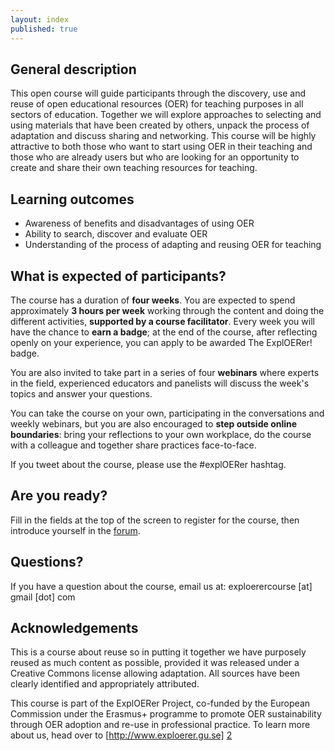 ```yaml
---
layout: index
published: true
---
```


**General description**
-
This open course will guide participants through the discovery, use and reuse of open educational resources (OER) for teaching purposes in all sectors of education. Together we will explore approaches to selecting and using materials that have been created by others, unpack the process of adaptation and discuss sharing and networking. This course will be highly attractive to both those who want to start using OER in their teaching and those who are already users but who are looking for an opportunity to create and share their own teaching resources for teaching.

**Learning outcomes**
-
 - Awareness of benefits and disadvantages of using OER
 - Ability to search, discover and evaluate OER
 - Understanding of the process of adapting and reusing OER for teaching

**What is expected of participants?**
-
The course has a duration of **four weeks**. You are expected to spend approximately **3 hours per week** working through the content and doing the different activities, **supported by a course facilitator**. Every week you will have the chance to **earn a badge**; at the end of the course, after reflecting openly on your experience, you can apply to be awarded The ExplOERer! badge.

You are also invited to take part in a series of four **webinars** where experts in the field, experienced educators and panelists will discuss the week's topics and answer your questions.

You can take the course on your own, participating in the conversations and weekly webinars, but you are also encouraged to **step outside online boundaries**: bring your reflections to your own workplace, do the course with a colleague and together share practices face-to-face.

If you tweet about the course, please use the #explOERer hashtag.

**Are you ready?**
-
Fill in the fields at the top of the screen to register for the course, then introduce yourself in the [forum][1].

**Questions?**
-
If you have a question about the course, email us at: exploerercourse [at] gmail [dot] com

**Acknowledgements**
-
This is a course about reuse so in putting it together we have purposely reused as much content as possible, provided it was released under a Creative Commons license allowing adaptation. All sources have been clearly identified and appropriately attributed.

This course is part of the ExplOERer Project, co-funded by the European Commission under the Erasmus+ programme to promote OER sustainability through OER adoption and re-use in professional practice. To learn more about us, head over to [http://www.exploerer.gu.se] [2]

[1]:http://www.exploerercourse.org/en/modules/week%201/discussion/
[2]:http://www.exploerer.gu.se
